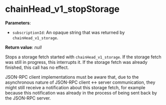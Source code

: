 # chainHead_v1_stopStorage

**Parameters**:

- `subscriptionId`: An opaque string that was returned by `chainHead_v1_storage`.

**Return value**: *null*

Stops a storage fetch started with `chainHead_v1_storage`. If the storage fetch was still in progress, this interrupts it. If the storage fetch was already finished, this call has no effect.

JSON-RPC client implementations must be aware that, due to the asynchronous nature of JSON-RPC client <-> server communication, they might still receive a notification about this storage fetch, for example because this notification was already in the process of being sent back by the JSON-RPC server.
